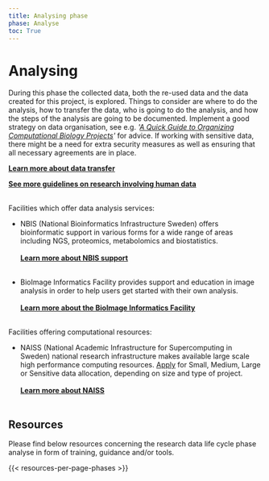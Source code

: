 ```yaml
---
title: Analysing phase
phase: Analyse
toc: True
---
```


# Analysing
During this phase the collected data, both the re-used data and the data created for this project, is explored. Things to consider are where to do the analysis, how to transfer the data, who is going to do the analysis, and how the steps of the analysis are going to be documented. Implement a good strategy on data organisation, see e.g. *'[A Quick Guide to Organizing Computational Biology Projects](https://doi.org/10.1371/journal.pcbi.1000424)'* for advice. If working with sensitive data, there might be a need for extra security measures as well as ensuring that all necessary agreements are in place.

<a href="/topics/data-transfer"><b>Learn more about data transfer <i class="bi bi-arrow-right-square-fill"></i></b></a>
<br/>

<a href="/topics/research-involving-human-data"><b>See more guidelines on research involving human data <i class="bi bi-arrow-right-square-fill"></i></b></a>
<br/><br/>

Facilities which offer data analysis services:
* NBIS (National Bioinformatics Infrastructure Sweden) offers bioinformatic support in various forms for a wide range of areas including NGS, proteomics, metabolomics and biostatistics.<br/><br/><a href="https://nbis.se/get-support"><b>Learn more about NBIS support <i class="bi bi-arrow-right-square-fill"></i></b></a><br/><br/>

* BioImage Informatics Facility provides support and education in image analysis in order to help users get started with their own analysis.<br/><br/><a href="https://www.scilifelab.se/facilities/bioimage-informatics/"><b>Learn more about the BioImage Informatics Facility <i class="bi bi-arrow-right-square-fill"></i></b></a><br/><br/>

Facilities offering computational resources:
* NAISS (National Academic Infrastructure for Super­computing in Sweden) national research infrastructure makes available large scale high performance computing resources. [Apply](https://supr.naiss.se/round/compute/) for Small, Medium, Large or Sensitive data allocation, depending on size and type of project.<br/><br/><a href="https://www.naiss.se/"><b>Learn more about NAISS <i class="bi bi-arrow-right-square-fill"></i></b></a><br/><br/>

## Resources
Please find below resources concerning the research data life cycle phase analyse in form of training, guidance and/or tools.

{{< resources-per-page-phases >}}
